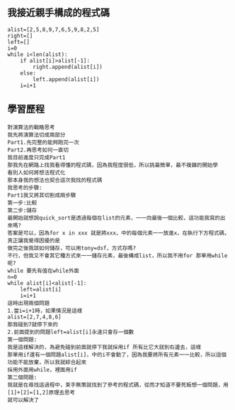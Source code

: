 我接近親手構成的程式碼
------
    alist=[2,5,8,9,7,6,5,9,8,2,5]
    right=[]
    left=[]
    i=0
    while i<len(alist):
        if alist[i]>alist[-1]:
            right.append(alist[i])
        else:
            left.append(alist[i])
        i=i+1
學習歷程
------
    對演算法的戰略思考
    我先將演算法切成兩部分
    Part1.先完整的能夠跑完一次
    Part2.再思考如何一直切
    我目前進度只完成Part1
    那我先在網路上找我看得懂的程式碼，因為我程度很低，所以挑最簡單，最不複雜的開始學
    看別人如何將想法程式化
    那本身我的想法也契合這次我找的程式碼
    我思考的步驟:
    Part1我又將其切割成兩步驟
    第一步:比較
    第二步:儲存
    最開始就想說quick_sort是透過每個在list的元素，一一向最後一個比較，這功能我寫的出來嗎?
    答案是可以，因為for x in xxx 就是將xxx，中的每個元素一一放進x，在執行下方程式碼，真正讓我覺得困擾的是
    做完之後我該如何儲存，可以用tony=dsf，方式存嗎?
    不行，但我又不會其它種方式來一一儲存元素，最後構成list，所以我不用for 那單用while呢?
    while 要先有值在while外面
    n=0 
    while alist[i]<alist[-1]:
	    left=alist[i]
	    i=i+1
    這時出現兩個問題
    1.當i=i+1時，如果情況是這樣
    alist=[2,7,4,8,6]
    那我碰到7就停下來的
    2.前面提到的問題left=alist[i]永遠只會存一個數
    第一個問題:
    我是這樣解決的，為避免碰到前面就停下我就採用if 所有比它大就到右邊去，這樣
    那單用if還有一個問題alist[i]，中的i不會動了，因為我要將所有元素一一比較，所以這個功能不能放棄，所以我就綜合起來
    採用外面用while，裡面用if
    第二個問題:
    我就是在尋找這過程中，束手無策就找到了參考的程式碼，從而才知道不要死板想一個問題，用[1]+[2]=[1,2]原理去思考
    就可以解決了
